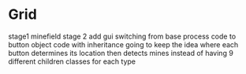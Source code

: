 # Grid
stage1 minefield stage 2 add gui
switching from base process code to button object code with inheritance
going to keep the idea where each button determines its location then detects mines instead of having 9 different children classes for each type
